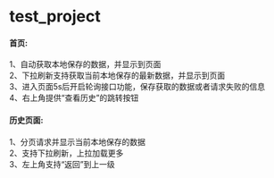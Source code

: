 # test_project
#### 首页: ####
1、自动获取本地保存的数据，并显示到页面  
2、下拉刷新支持获取当前本地保存的最新数据，并显示到页面  
3、进入页面5s后开启轮询接口功能，保存获取的数据或者请求失败的信息  
4、右上角提供“查看历史”的跳转按钮  

#### 历史页面: #### 
1、分页请求并显示当前本地保存的数据  
2、支持下拉刷新，上拉加载更多  
3、左上角支持“返回”到上一级  
